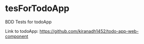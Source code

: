 # tesForTodoApp
BDD Tests for todoApp

Link to todoApp: https://github.com/kiranadh1452/todo-app-web-component
